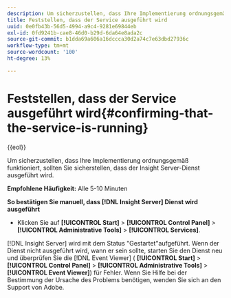 ```yaml
---
description: Um sicherzustellen, dass Ihre Implementierung ordnungsgemäß funktioniert, sollten Sie sicherstellen, dass der Insight Server-Dienst ausgeführt wird.
title: Feststellen, dass der Service ausgeführt wird
uuid: 0e0fb43b-56d5-4994-a9c4-9281e69844eb
exl-id: 0fd9241b-cae8-46d0-b29d-6da64e8ada2c
source-git-commit: b1dda69a606a16dccca30d2a74c7e63dbd27936c
workflow-type: tm+mt
source-wordcount: '100'
ht-degree: 13%

---
```


# Feststellen, dass der Service ausgeführt wird{#confirming-that-the-service-is-running}

{{eol}}

Um sicherzustellen, dass Ihre Implementierung ordnungsgemäß funktioniert, sollten Sie sicherstellen, dass der Insight Server-Dienst ausgeführt wird.

**Empfohlene Häufigkeit:** Alle 5-10 Minuten

**So bestätigen Sie manuell, dass [!DNL Insight Server] Dienst wird ausgeführt**

* Klicken Sie auf **[!UICONTROL Start]** > **[!UICONTROL Control Panel]** > **[!UICONTROL Administrative Tools]** > **[!UICONTROL Services]**.

[!DNL Insight Server] wird mit dem Status &quot;Gestartet&quot;aufgeführt. Wenn der Dienst nicht ausgeführt wird, wann er sein sollte, starten Sie den Dienst neu und überprüfen Sie die [!DNL Event Viewer] ( **[!UICONTROL Start]** > **[!UICONTROL Control Panel]** > **[!UICONTROL Administrative Tools]** > **[!UICONTROL Event Viewer]**) für Fehler. Wenn Sie Hilfe bei der Bestimmung der Ursache des Problems benötigen, wenden Sie sich an den Support von Adobe.
